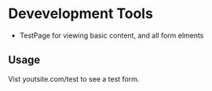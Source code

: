 # Devevelopment Tools

 * TestPage for viewing basic content, and all form elments

 ## Usage

 Vist youtsite.com/test to see a test form.
